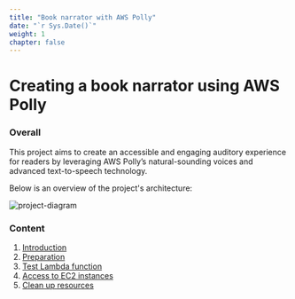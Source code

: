 ```yaml
---
title: "Book narrator with AWS Polly"
date: "`r Sys.Date()`"
weight: 1
chapter: false
---
```


# Creating a book narrator using AWS Polly

### Overall

This project aims to create an accessible and engaging auditory experience for readers by leveraging AWS Polly’s natural-sounding voices and advanced text-to-speech technology.

Below is an overview of the project's architecture:

![project-diagram](/images/diagrams/project-diagram.png)

### Content

1.  [Introduction](1.introduce/)
2.  [Preparation](2.prerequisite/)
3.  [Test Lambda function](3.test-lambda-function/)
4.  [Access to EC2 instances](4.access-to-ec2-instances/)
5.  [Clean up resources](5.clean-up-resources/)
